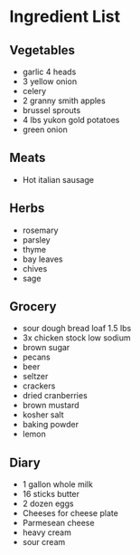 # Ingredient List

## Vegetables

* garlic 4 heads
* 3 yellow onion
* celery
* 2 granny smith apples
* brussel sprouts
* 4 lbs yukon gold potatoes
* green onion

## Meats

* Hot italian sausage

## Herbs

* rosemary
* parsley
* thyme
* bay leaves
* chives
* sage

## Grocery

* sour dough bread loaf 1.5 lbs
* 3x chicken stock low sodium 
* brown sugar
* pecans
* beer
* seltzer
* crackers
* dried cranberries
* brown mustard
* kosher salt
* baking powder
* lemon

## Diary

* 1 gallon whole milk
* 16 sticks butter
* 2 dozen eggs
* Cheeses for cheese plate
* Parmesean cheese
* heavy cream
* sour cream

